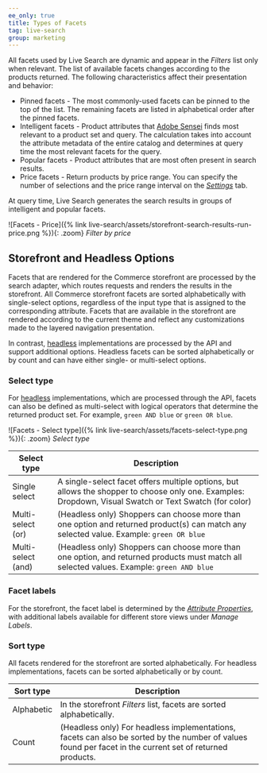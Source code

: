 ```yaml
---
ee_only: true
title: Types of Facets
tag: live-search
group: marketing
---
```


All facets used by Live Search are dynamic and appear in the _Filters_ list only when relevant. The list of available facets changes according to the products returned. The following characteristics affect their presentation and behavior:

- Pinned facets  - The most commonly-used facets can be pinned to the top of the list. The remaining facets are listed in alphabetical order after the pinned facets.
- Intelligent facets - Product attributes that [Adobe Sensei](https://www.adobe.com/sensei.html) finds most relevant to a product set and query. The calculation takes into account the attribute metadata of the entire catalog and determines at query time the most relevant facets for the query.
- Popular facets - Product attributes that are most often present in search results.
- Price facets - Return products by price range. You can specify the number of selections and the price range interval on the [_Settings_](https://docs.magento.com/user-guide/live-search/settings.html) tab.

At query time, Live Search generates the search results in groups of intelligent and popular facets.

![Facets - Price]({% link live-search/assets/storefront-search-results-run-price.png %}){: .zoom}
_Filter by price_

## Storefront and Headless Options

Facets that are rendered for the Commerce storefront are processed by the search adapter, which routes requests and renders the results in the storefront. All Commerce storefront facets are sorted alphabetically with single-select options, regardless of the input type that is assigned to the corresponding attribute. Facets that are available in the storefront are rendered according to the current theme and reflect any customizations made to the layered navigation presentation.

In contrast, [headless](https://devdocs.magento.com/guides/v2.4/architecture/archi_perspectives/webapi-vision.html?itm_source=devdocs&itm_medium=search_page&itm_campaign=federated_search&itm_term=headless) implementations are processed by the API and support additional options. Headless facets can be sorted alphabetically or by count and can have either single- or multi-select options.

### Select type

For [headless](https://devdocs.magento.com/guides/v2.4/architecture/archi_perspectives/webapi-vision.html?itm_source=devdocs&itm_medium=search_page&itm_campaign=federated_search&itm_term=headless) implementations, which are processed through the API, facets can also be defined as multi-select with logical operators that determine the returned product set. For example, `green AND blue` or `green OR blue`.

![Facets - Select type]({% link live-search/assets/facets-select-type.png %}){: .zoom}
_Select type_

|**Select type**|**Description**|
|---|---|
|Single select |A single-select facet offers multiple options, but allows the shopper to choose only one. Examples: Dropdown, Visual Swatch or Text Swatch (for color)|
|Multi-select (or) |(Headless only) Shoppers can choose more than one option and returned product(s) can match any selected value. Example: `green OR blue` |
|Multi-select (and) |(Headless only) Shoppers can choose more than one option, and returned products must match all selected values. Example: `green AND blue` |

### Facet labels

For the storefront, the facet label is determined by the [_Attribute Properties_](https://docs.magento.com/user-guide/stores/attribute-product-create.html), with additional labels available for different store views under _Manage Labels_.

### Sort type

All facets rendered for the storefront are sorted alphabetically.  For headless implementations, facets can be sorted alphabetically or by count.

|**Sort type**|**Description**|
|---|---|
|Alphabetic|In the storefront _Filters_ list, facets are sorted alphabetically.|
|Count|(Headless only) For headless implementations, facets can also be sorted by the number of values found per facet in the current set of returned products.|
